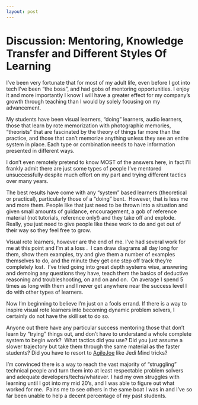 ```yaml
---
layout: post
---
```

<h1>Discussion: Mentoring, Knowledge Transfer and Different Styles Of Learning</h1>
I&rsquo;ve been very fortunate that for most of my adult life, even before I got into tech I&rsquo;ve been &ldquo;the boss&rdquo;, and had gobs of mentoring opportunities. I enjoy it and more importantly I know I will have a greater effect for my company&#8217;s growth through teaching than I would by solely focusing on my advancement.

My students have been visual learners, &ldquo;doing&rdquo; learners, audio learners, those that learn by rote memorization with photographic memories, &ldquo;theorists&rdquo; that are fascinated by the theory of things far more than the practice, and those that can&rsquo;t memorize anything unless they see an entire system in place. Each type or combination needs to have information presented in different ways.

I don&rsquo;t even remotely pretend to know MOST of the answers here, in fact I&rsquo;ll frankly admit there are just some types of people I&rsquo;ve mentored unsuccessfully despite much effort on my part and trying different tactics over many years. 

The best results have come with any &ldquo;system&rdquo; based learners (theoretical or practical), particularly those of a &ldquo;doing&rdquo; bent.&nbsp; However, that is less me and more them. People like that just need to be thrown into a situation and given small amounts of guidance, encouragement, a gob of reference material (not tutorials, reference only!) and they take off and explode. Really, you just need to give people like these work to do and get out of their way so they feel free to grow.

Visual rote learners, however are the end of me. I&rsquo;ve had several work for me at this point and I&rsquo;m at a loss .&nbsp; I can draw diagrams all day long for them, show them examples, try and give them a number of examples themselves to do, and the minute they get one step off track they&rsquo;re completely lost.&nbsp; I&rsquo;ve tried going into great depth systems wise, answering and demoing any questions they have, teach them the basics of deductive reasoning and troubleshooting, on and on and on.&nbsp; On average I spend 5 times as long with them and I never get anywhere near the success level I do with other types of learners.&nbsp; 

Now I&rsquo;m beginning to believe I&rsquo;m just on a fools errand. If there is a way to inspire visual rote learners into becoming dynamic problem solvers, I certainly do not have the skill set to do so.

Anyone out there have any particular success mentoring those that don&rsquo;t learn by &ldquo;trying&rdquo; things out, and don&rsquo;t have to understand a whole complete system to begin work?&nbsp; What tactics did you use? Did you just assume a slower trajectory but take them through the same material as the faster students? Did you have to resort to <a href="/blogs/joe_ocampo/default.aspx" target="_blank">AgileJoe</a> like Jedi Mind tricks?

I&rsquo;m convinced there is a way to reach the vast majority of &#8220;struggling&#8221; technical people and turn them into at least respectable problem solvers and adequate developers/techs/whatever. I had my own struggles with learning until I got into my mid 20&rsquo;s, and I was able to figure out what worked for me.&nbsp; Pains me to see others in the same boat I was in and I&rsquo;ve so far been unable to help a decent percentage of my past students.
